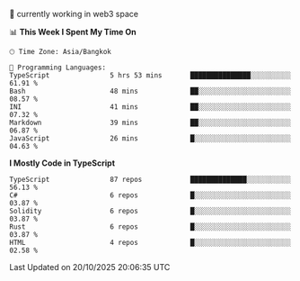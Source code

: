🔭 currently working in web3 space

<!--START_SECTION:waka-->
📊 **This Week I Spent My Time On** 

```text
🕑︎ Time Zone: Asia/Bangkok

💬 Programming Languages: 
TypeScript               5 hrs 53 mins       ███████████████░░░░░░░░░░   61.91 % 
Bash                     48 mins             ██░░░░░░░░░░░░░░░░░░░░░░░   08.57 % 
INI                      41 mins             ██░░░░░░░░░░░░░░░░░░░░░░░   07.32 % 
Markdown                 39 mins             ██░░░░░░░░░░░░░░░░░░░░░░░   06.87 % 
JavaScript               26 mins             █░░░░░░░░░░░░░░░░░░░░░░░░   04.63 % 
```

**I Mostly Code in TypeScript** 

```text
TypeScript               87 repos            ██████████████░░░░░░░░░░░   56.13 % 
C#                       6 repos             █░░░░░░░░░░░░░░░░░░░░░░░░   03.87 % 
Solidity                 6 repos             █░░░░░░░░░░░░░░░░░░░░░░░░   03.87 % 
Rust                     6 repos             █░░░░░░░░░░░░░░░░░░░░░░░░   03.87 % 
HTML                     4 repos             █░░░░░░░░░░░░░░░░░░░░░░░░   02.58 % 
```




 Last Updated on 20/10/2025 20:06:35 UTC
<!--END_SECTION:waka-->
